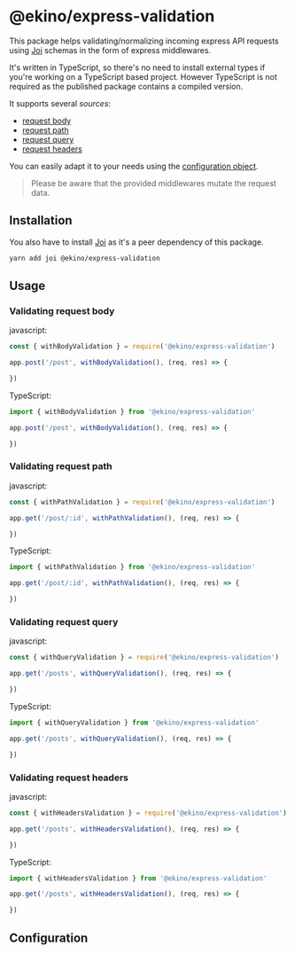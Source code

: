 # @ekino/express-validation

This package helps validating/normalizing incoming express API requests
using [Joi](https://github.com/hapijs/joi) schemas in the form of express middlewares.

It's written in TypeScript, so there's no need to install external types
if you're working on a TypeScript based project.
However TypeScript is not required as the published package contains
a compiled version.

It supports several _sources_:

* [request body](#validating-request-body)
* [request path](#validating-request-path)
* [request query](#validating-request-query)
* [request headers](#validating-request-headers)

You can easily adapt it to your needs using the [configuration object](#configuration).

> Please be aware that the provided middlewares mutate the request data.

## Installation

You also have to install [Joi](https://github.com/hapijs/joi) as it's a peer dependency
of this package.

```sh
yarn add joi @ekino/express-validation
```

## Usage

### Validating request body

javascript:

```js
const { withBodyValidation } = require('@ekino/express-validation')

app.post('/post', withBodyValidation(), (req, res) => {

})
```

TypeScript:

```typescript
import { withBodyValidation } from '@ekino/express-validation'

app.post('/post', withBodyValidation(), (req, res) => {

})
```

### Validating request path

javascript:

```js
const { withPathValidation } = require('@ekino/express-validation')

app.get('/post/:id', withPathValidation(), (req, res) => {

})
```

TypeScript:

```typescript
import { withPathValidation } from '@ekino/express-validation'

app.get('/post/:id', withPathValidation(), (req, res) => {

})
```

### Validating request query

javascript:

```js
const { withQueryValidation } = require('@ekino/express-validation')

app.get('/posts', withQueryValidation(), (req, res) => {

})
```

TypeScript:

```typescript
import { withQueryValidation } from '@ekino/express-validation'

app.get('/posts', withQueryValidation(), (req, res) => {

})
```

### Validating request headers

javascript:

```js
const { withHeadersValidation } = require('@ekino/express-validation')

app.get('/posts', withHeadersValidation(), (req, res) => {

})
```

TypeScript:

```typescript
import { withHeadersValidation } from '@ekino/express-validation'

app.get('/posts', withHeadersValidation(), (req, res) => {

})
```

## Configuration